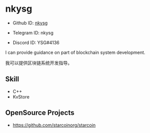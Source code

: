 
# nkysg

* Github ID: [nkysg](https://github.com/nkysg)

* Telegram ID: nkysg

* Discord ID: YSG#4136

I can provide guidance on part of blockchain system development.

我可以提供区块链系统开发指导。

## Skill

* C++
* KvStore

## OpenSource Projects

* https://github.com/starcoinorg/starcoin
